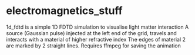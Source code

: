 # electromagnetics_stuff

1d_fdtd is a simple 1D FDTD simulation to visualise light matter interaction
A source (Gaussian pulse) injected at the left end of the grid, travels and interacts with a material of higher refractive index
The edges of material 2 are marked by 2 straight lines.
Requires ffmpeg for saving the animation
